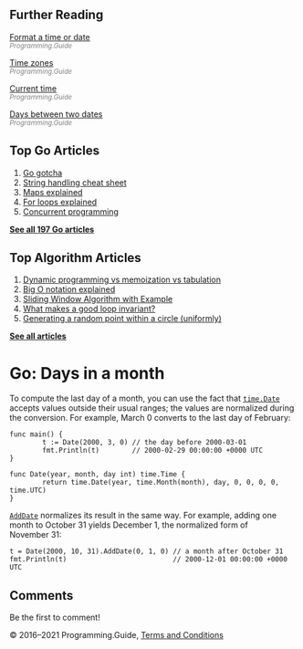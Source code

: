 <span class="underline"></span>

<span class="underline"></span>

## Further Reading

[Format a time or date](format-parse-string-time-date-example.html)  
<span style="color: grey; font-style: italic; font-size: smaller">Programming.Guide</span>

[Time zones](time-change-convert-location-timezone.html)  
<span style="color: grey; font-style: italic; font-size: smaller">Programming.Guide</span>

[Current time](current-time.html)  
<span style="color: grey; font-style: italic; font-size: smaller">Programming.Guide</span>

[Days between two dates](days-between-dates.html)  
<span style="color: grey; font-style: italic; font-size: smaller">Programming.Guide</span>

## Top Go Articles

1.  [Go gotcha](go-gotcha.html)
2.  [String handling cheat sheet](string-functions-reference-cheat-sheet.html)
3.  [Maps explained](maps-explained.html)
4.  [For loops explained](for-loop.html)
5.  [Concurrent programming](go-concurrency-tutorial.html)

[**See all 197 Go articles**](index.html)

<span class="underline"></span>

## Top Algorithm Articles

1.  [Dynamic programming vs memoization vs tabulation](../dynamic-programming-vs-memoization-vs-tabulation.html)
2.  [Big O notation explained](../big-o-notation-explained.html)
3.  [Sliding Window Algorithm with Example](../sliding-window-example.html)
4.  [What makes a good loop invariant?](../what-makes-a-good-loop-invariant.html)
5.  [Generating a random point within a circle (uniformly)](../random-point-within-circle.html)

[**See all articles**](../index.html)

# Go: Days in a month

To compute the last day of a month, you can use the fact that [`time.Date`](https://golang.org/pkg/time/#Date) accepts values outside their usual ranges; the values are normalized during the conversion. For example, March 0 converts to the last day of February:

    func main() {
            t := Date(2000, 3, 0) // the day before 2000-03-01
            fmt.Println(t)        // 2000-02-29 00:00:00 +0000 UTC
    }

    func Date(year, month, day int) time.Time {
            return time.Date(year, time.Month(month), day, 0, 0, 0, 0, time.UTC)
    }

[`AddDate`](https://golang.org/pkg/time/#Time.AddDate) normalizes its result in the same way. For example, adding one month to October 31 yields December 1, the normalized form of November 31:

    t = Date(2000, 10, 31).AddDate(0, 1, 0) // a month after October 31
    fmt.Println(t)                          // 2000-12-01 00:00:00 +0000 UTC

## Comments

Be the first to comment!

© 2016–2021 Programming.Guide, [Terms and Conditions](../terms-and-conditions.html)
